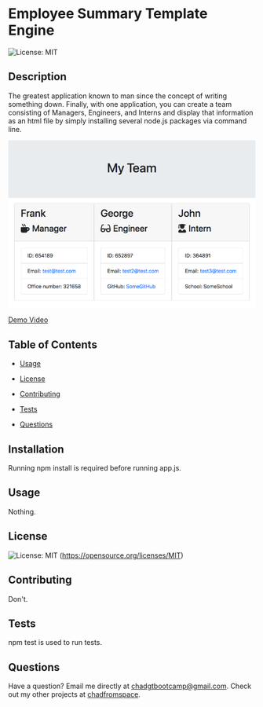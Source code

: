 # Employee Summary Template Engine

  ![License: MIT](https://img.shields.io/badge/License-MIT-yellow.svg)

  ## Description

  The greatest application known to man since the concept of writing something down. Finally, with one application, you can create a team consisting of Managers, Engineers, and Interns and display that information as an html file by simply installing several node.js packages via command line.

  ![Image](./assets/img/img.png)

  [Demo Video](https://drive.google.com/file/d/1M-QdCmjJG1TcLmnH0agcNooUMqfYq3tV/view?usp=sharing)

  ## Table of Contents

  * [Usage](#usage)

  * [License](#license)

  * [Contributing](#contributing)

  * [Tests](#tests)

  * [Questions](#questions)

  ## Installation

  Running npm install is required before running app.js.

  ## Usage

  Nothing.

  ## License

  ![License: MIT](https://img.shields.io/badge/License-MIT-yellow.svg)
  (https://opensource.org/licenses/MIT)

  ## Contributing

  Don't.

  ## Tests

  npm test is used to run tests.

  ## Questions

  Have a question? Email me directly at chadgtbootcamp@gmail.com.
  Check out my other projects at [chadfromspace](https://github.com/chadfromspace).